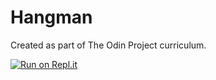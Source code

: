 # Hangman

Created as part of The Odin Project curriculum.

[![Run on Repl.it](https://replit.com/badge/github/kridijaw/hangman)](https://replit.com/new/github/kridijaw/hangman)
